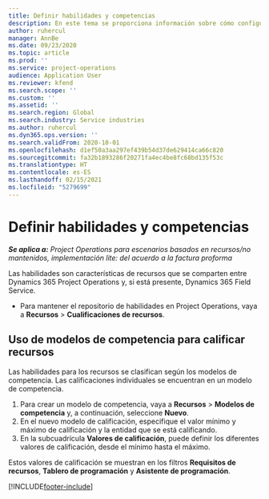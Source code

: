 ```yaml
---
title: Definir habilidades y competencias
description: En este tema se proporciona información sobre cómo configurar modelos de competencia para calificar recursos.
author: ruhercul
manager: AnnBe
ms.date: 09/23/2020
ms.topic: article
ms.prod: ''
ms.service: project-operations
audience: Application User
ms.reviewer: kfend
ms.search.scope: ''
ms.custom: ''
ms.assetid: ''
ms.search.region: Global
ms.search.industry: Service industries
ms.author: ruhercul
ms.dyn365.ops.version: ''
ms.search.validFrom: 2020-10-01
ms.openlocfilehash: d1ef50a3aa297ef439b54d37de629414ca66c820
ms.sourcegitcommit: fa32b1893286f20271fa4ec4be8fc68bd135f53c
ms.translationtype: HT
ms.contentlocale: es-ES
ms.lasthandoff: 02/15/2021
ms.locfileid: "5279699"
---
```

# <a name="define-skills-and-proficiencies"></a>Definir habilidades y competencias

_**Se aplica a:** Project Operations para escenarios basados en recursos/no mantenidos, implementación lite: del acuerdo a la factura proforma_

Las habilidades son características de recursos que se comparten entre Dynamics 365 Project Operations y, si está presente, Dynamics 365 Field Service. 

- Para mantener el repositorio de habilidades en Project Operations, vaya a **Recursos** \> **Cualificaciones de recursos**. 

## <a name="use-proficiency-models-to-rate-resources"></a>Uso de modelos de competencia para calificar recursos

Las habilidades para los recursos se clasifican según los modelos de competencia. Las calificaciones individuales se encuentran en un modelo de competencia. 

1. Para crear un modelo de competencia, vaya a **Recursos** \> **Modelos de competencia** y, a continuación, seleccione **Nuevo**.
2. En el nuevo modelo de calificación, especifique el valor mínimo y máximo de calificación y la entidad que se está calificando.
3. En la subcuadrícula **Valores de calificación**, puede definir los diferentes valores de calificación, desde el mínimo hasta el máximo.


Estos valores de calificación se muestran en los filtros **Requisitos de recursos**, **Tablero de programación** y **Asistente de programación**.


[!INCLUDE[footer-include](../includes/footer-banner.md)]